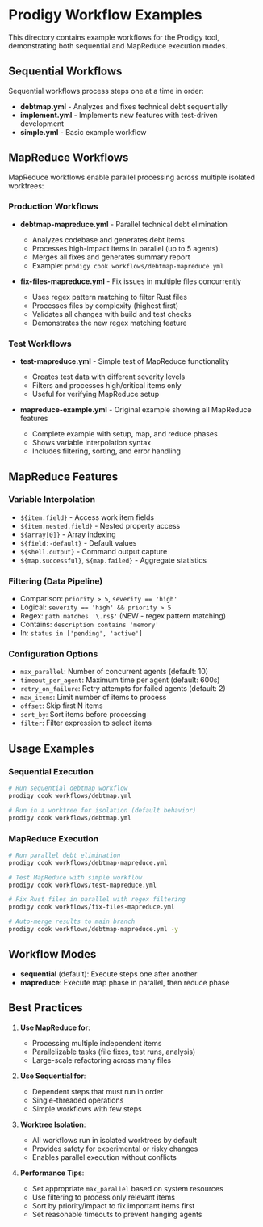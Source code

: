# Prodigy Workflow Examples

This directory contains example workflows for the Prodigy tool, demonstrating both sequential and MapReduce execution modes.

## Sequential Workflows

Sequential workflows process steps one at a time in order:

- **debtmap.yml** - Analyzes and fixes technical debt sequentially
- **implement.yml** - Implements new features with test-driven development
- **simple.yml** - Basic example workflow

## MapReduce Workflows

MapReduce workflows enable parallel processing across multiple isolated worktrees:

### Production Workflows

- **debtmap-mapreduce.yml** - Parallel technical debt elimination
  - Analyzes codebase and generates debt items
  - Processes high-impact items in parallel (up to 5 agents)
  - Merges all fixes and generates summary report
  - Example: `prodigy cook workflows/debtmap-mapreduce.yml`

- **fix-files-mapreduce.yml** - Fix issues in multiple files concurrently
  - Uses regex pattern matching to filter Rust files
  - Processes files by complexity (highest first)
  - Validates all changes with build and test checks
  - Demonstrates the new regex matching feature

### Test Workflows

- **test-mapreduce.yml** - Simple test of MapReduce functionality
  - Creates test data with different severity levels
  - Filters and processes high/critical items only
  - Useful for verifying MapReduce setup

- **mapreduce-example.yml** - Original example showing all MapReduce features
  - Complete example with setup, map, and reduce phases
  - Shows variable interpolation syntax
  - Includes filtering, sorting, and error handling

## MapReduce Features

### Variable Interpolation
- `${item.field}` - Access work item fields
- `${item.nested.field}` - Nested property access
- `${array[0]}` - Array indexing
- `${field:-default}` - Default values
- `${shell.output}` - Command output capture
- `${map.successful}`, `${map.failed}` - Aggregate statistics

### Filtering (Data Pipeline)
- Comparison: `priority > 5`, `severity == 'high'`
- Logical: `severity == 'high' && priority > 5`
- Regex: `path matches '\.rs$'` (NEW - regex pattern matching)
- Contains: `description contains 'memory'`
- In: `status in ['pending', 'active']`

### Configuration Options
- `max_parallel`: Number of concurrent agents (default: 10)
- `timeout_per_agent`: Maximum time per agent (default: 600s)
- `retry_on_failure`: Retry attempts for failed agents (default: 2)
- `max_items`: Limit number of items to process
- `offset`: Skip first N items
- `sort_by`: Sort items before processing
- `filter`: Filter expression to select items

## Usage Examples

### Sequential Execution
```bash
# Run sequential debtmap workflow
prodigy cook workflows/debtmap.yml

# Run in a worktree for isolation (default behavior)
prodigy cook workflows/debtmap.yml
```

### MapReduce Execution
```bash
# Run parallel debt elimination
prodigy cook workflows/debtmap-mapreduce.yml

# Test MapReduce with simple workflow
prodigy cook workflows/test-mapreduce.yml

# Fix Rust files in parallel with regex filtering
prodigy cook workflows/fix-files-mapreduce.yml

# Auto-merge results to main branch
prodigy cook workflows/debtmap-mapreduce.yml -y
```

## Workflow Modes

- **sequential** (default): Execute steps one after another
- **mapreduce**: Execute map phase in parallel, then reduce phase

## Best Practices

1. **Use MapReduce for**:
   - Processing multiple independent items
   - Parallelizable tasks (file fixes, test runs, analysis)
   - Large-scale refactoring across many files

2. **Use Sequential for**:
   - Dependent steps that must run in order
   - Single-threaded operations
   - Simple workflows with few steps

3. **Worktree Isolation**:
   - All workflows run in isolated worktrees by default
   - Provides safety for experimental or risky changes
   - Enables parallel execution without conflicts

4. **Performance Tips**:
   - Set appropriate `max_parallel` based on system resources
   - Use filtering to process only relevant items
   - Sort by priority/impact to fix important items first
   - Set reasonable timeouts to prevent hanging agents